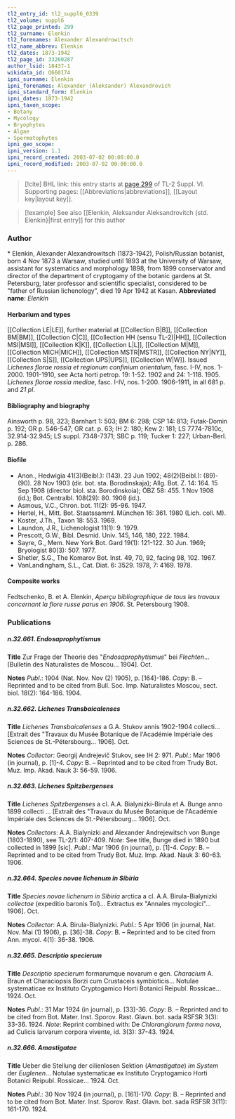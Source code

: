 ```yaml
---
tl2_entry_id: tl2_suppl6_0339
tl2_volume: suppl6
tl2_page_printed: 299
tl2_surname: Elenkin
tl2_forenames: Alexander Alexandrowitsch
tl2_name_abbrev: Elenkin
tl2_dates: 1873-1942
tl2_page_id: 33260287
author_lsid: 18437-1
wikidata_id: Q660174
ipni_surname: Elenkin
ipni_forenames: Alexander (Aleksander) Alexandrovich
ipni_standard_form: Elenkin
ipni_dates: 1873-1942
ipni_taxon_scope: 
- Botany
- Mycology
- Bryophytes
- Algae
- Spermatophytes
ipni_geo_scope: 
ipni_version: 1.1
ipni_record_created: 2003-07-02 00:00:00.0
ipni_record_modified: 2003-07-02 00:00:00.0
---
```



> [!cite] BHL link: this entry starts at [page 299](https://www.biodiversitylibrary.org/page/33260287) of TL-2 Suppl. VI.
> Supporting pages: [[Abbreviations|abbreviations]], [[Layout key|layout key]].

> [!example] See also [[Elenkin, Aleksander Aleksandrovitch {std. Elenkin}|first entry]] for this author

### Author

\* Elenkin, Alexander Alexandrowitsch (1873-1942), Polish/Russian botanist, born 4 Nov 1873 a Warsaw, studied until 1893 at the University of Warsaw, assistant for systematics and morphology 1898, from 1899 conservator and director of the department of cryptogamy of the botanic gardens at St. Petersburg, later professor and scientific specialist, considered to be "father of Russian lichenology", died 19 Apr 1942 at Kasan. 
**Abbreviated name**: *Elenkin*

#### Herbarium and types

[[Collection LE|LE]], further material at [[Collection B|B]], [[Collection BM|BM]], [[Collection C|C]], [[Collection HH (sensu TL-2)|HH]], [[Collection MSI|MSI]], [[Collection K|K]], [[Collection L|L]], [[Collection M|M]], [[Collection MICH|MICH]], [[Collection MSTR|MSTR]], [[Collection NY|NY]], [[Collection S|S]], [[Collection UPS|UPS]], [[Collection W|W]].
Issued *Lichenes florae rossia et regionum confinium orientalum*, fasc. I-IV, nos. 1-2000. 1901-1910, see Acta horti petrop. 19: 1-52. 1902 and 24: 1-118. 1905. *Lichenes florae rossia mediae*, fasc. I-IV, nos. 1-200. 1906-1911, in all 681 p. and *21 pl*.

#### Bibliography and biography

Ainsworth p. 98, 323; Barnhart 1: 503; BM 6: 298; CSP 14: 813; Futak-Domin p. 192; GR p. 546-547; GR cat. p. 63; IH 2: 180; Kew 2: 181; LS 7774-7810c, 32.914-32.945; LS suppl. 7348-7371; SBC p. 119; Tucker 1: 227; Urban-Berl. p. 286.

#### Biofile

- Anon., Hedwigia 41(3)(Beibl.): (143). 23 Jun 1902; 48(2)(Beibl.): (89)-(90). 28 Nov 1903 (dir. bot. sta. Borodinskaja); Allg. Bot. Z. 14: 164. 15 Sep 1908 (director biol. sta. Borodinskoia); ÖBZ 58: 455. 1 Nov 1908 (id.); Bot. Centralbl. 108(29): 80. 1908 (id.).
- Asmous, V.C., Chron. bot. 11(2): 95-96. 1947.
- Hertel, H., Mitt. Bot. Staatssamml. München 16: 361. 1980 (Lich. coll. M).
- Koster, J.Th., Taxon 18: 553. 1969.
- Laundon, J.R., Lichenologist 11(1): 9. 1979.
- Prescott, G.W., Bibl. Desmid. Univ. 145, 146, 180, 222. 1984.
- Sayre, G., Mem. New York Bot. Gard 19(1): 121-122. 30 Jun. 1969; Bryologist 80(3): 507. 1977.
- Shetler, S.G., The Komarov Bot. Inst. 49, 70, 92, facing 98, 102. 1967.
- VanLandingham, S.L., Cat. Diat. 6: 3529. 1978, 7: 4169. 1978.

#### Composite works

Fedtschenko, B. et A. Elenkin, *Aperçu bibliographique de tous les travaux concernant la flore russe parus en 1906*. St. Petersbourg 1908.

### Publications

##### n.32.661. Endosaprophytismus

**Title**
Zur Frage der Theorie des "*Endosaprophytismus*" bei *Flechten*... \[Bulletin des Naturalistes de Moscou... 1904\]. Oct.

**Notes**
*Publ*.: 1904 (Nat. Nov. Nov (2) 1905), p. \[164\]-186. *Copy*: B. – Reprinted and to be cited from Bull. Soc. Imp. Naturalistes Moscou, sect. biol. 18(2): 164-186. 1904.

##### n.32.662. Lichenes Transbaicalenses

**Title**
*Lichenes Transbaicalenses* a G.A. Stukov annis 1902-1904 collecti... \[Extrait des "Travaux du Musée Botanique de l'Académie Impériale des Sciences de St.-Pétersbourg... 1906\]. Oct.

**Notes**
*Collector*: Georgij Andrejevič Stukov, see IH 2: 971.
*Publ*.: Mar 1906 (in journal), p. \[1\]-4. *Copy*: B. – Reprinted and to be cited from Trudy Bot. Muz. Imp. Akad. Nauk 3: 56-59. 1906.

##### n.32.663. Lichenes Spitzbergenses

**Title**
*Lichenes Spitzbergenses* a cl. A.A. Bialynizki-Birula et A. Bunge anno 1899 collecti ... \[Extrait des "Travaux du Musée Botanique de l'Académie Impériale des Sciences de St.-Pétersbourg... 1906\]. Oct.

**Notes**
*Collectors*: A.A. Bialynizki and Alexander Andrejewitsch von Bunge (1803-1890), see TL-2/1: 407-409. *Note*: See title, Bunge died in 1890 but collected in 1899 \[sic\].
*Publ*.: Mar 1906 (in journal), p. \[1\]-4. *Copy*: B. – Reprinted and to be cited from Trudy Bot. Muz. Imp. Akad. Nauk 3: 60-63. 1906.

##### n.32.664. Species novae lichenum in Sibiria

**Title**
*Species novae lichenum in Sibiria* arctica a cl. A.A. Birula-Bialynizki *collectae* (expeditio baronis Tol)... Extractus ex "Annales mycologici"... 1906\]. Oct.

**Notes**
*Collector*: A.A. Birula-Bialynizki.
*Publ*.: 5 Apr 1906 (in journal, Nat. Nov. Mai (1) 1906), p. \[36\]-38. *Copy*: B. – Reprinted and to be cited from Ann. mycol. 4(1): 36-38. 1906.

##### n.32.665. Descriptio specierum

**Title**
*Descriptio specierum* formarumque novarum e gen. *Characium* A. Braun et Characiopsis Borzi cum Crustaceis symbioticis... Notulae systematicae ex Instituto Cryptogamico Horti Botanici Reipubl. Rossicae... 1924. Oct.

**Notes**
*Publ*.: 31 Mar 1924 (in journal), p. \[33\]-36. *Copy*: B. – Reprinted and to be cited from Bot. Mater. Inst. Sporov. Rast. Glavn. bot. sada RSFSR 3(3): 33-36. 1924.
*Note*: Reprint combined with: De *Chlorangiorum forma nova*, ad Culicis larvarum corpora vivente, id. 3(3): 37-43. 1924.

##### n.32.666. Amastigatae

**Title**
Ueber die Stellung der cilienlosen Sektion (*Amastigatae*) *im System* der *Euglenen*... Notulae systematicae ex Instituto Cryptogamico Horti Botanici Reipubl. Rossicae... 1924. Oct.

**Notes**
*Publ*.: 30 Nov 1924 (in journal), p. \[161\]-170. *Copy*: B. – Reprinted and to be cited from Bot. Mater. Inst. Sporov. Rast. Glavn. bot. sada RSFSR 3(11): 161-170. 1924.

